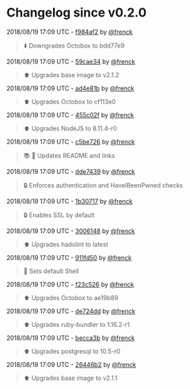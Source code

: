 # Changelog since v0.2.0

2018/08/19 17:09 UTC - [f984af2](https://github.com/hassio-addons/addon-octobox/commit/f984af2f9dfea1b0fae4f3a3d7be2d6f4cb691e5) by [@frenck](https://github.com/frenck)
> :arrow_down: Downgrades Octobox to bdd77e9 

2018/08/19 17:09 UTC - [59cae34](https://github.com/hassio-addons/addon-octobox/commit/59cae3411c1f3975f86cd69862b93d1e3cf87280) by [@frenck](https://github.com/frenck)
> :arrow_up: Upgrades base image to v2.1.2 

2018/08/19 17:09 UTC - [ad4e81b](https://github.com/hassio-addons/addon-octobox/commit/ad4e81b6cc6be9b788a1ff18b2dc67713549e326) by [@frenck](https://github.com/frenck)
> :arrow_up: Upgrades Octobox to cf113e0 

2018/08/19 17:09 UTC - [455c02f](https://github.com/hassio-addons/addon-octobox/commit/455c02f176ff035237f3a9c9e754062dd4e13071) by [@frenck](https://github.com/frenck)
> :arrow_up: Upgrades NodeJS to 8.11.4-r0 

2018/08/19 17:09 UTC - [c5be726](https://github.com/hassio-addons/addon-octobox/commit/c5be726c4738fefcfc6e6fdd367045daa1f0282b) by [@frenck](https://github.com/frenck)
> :books: :shirt: Updates README and links 

2018/08/19 17:09 UTC - [dde7439](https://github.com/hassio-addons/addon-octobox/commit/dde7439331162a770fe1eeb6ca18179bc85bd43b) by [@frenck](https://github.com/frenck)
> :lock: Enforces authentication and HaveIBeenPwned checks 

2018/08/19 17:09 UTC - [1b30717](https://github.com/hassio-addons/addon-octobox/commit/1b3071773e413e2c05650a1e7e9aa0ca8c3168c9) by [@frenck](https://github.com/frenck)
> :lock: Enables SSL by default 

2018/08/19 17:09 UTC - [3006148](https://github.com/hassio-addons/addon-octobox/commit/30061485b44e9769d63b3f44dbd220ba1477a005) by [@frenck](https://github.com/frenck)
> :arrow_up: Upgrades hadolint to latest 

2018/08/19 17:09 UTC - [911fd50](https://github.com/hassio-addons/addon-octobox/commit/911fd50b7d67c552af0e87267446e2208080dc68) by [@frenck](https://github.com/frenck)
> :whale: Sets default Shell 

2018/08/19 17:09 UTC - [f23c526](https://github.com/hassio-addons/addon-octobox/commit/f23c526b5764720ca01835a3b42e295c85859387) by [@frenck](https://github.com/frenck)
> :arrow_up: Upgrades Octobox to ae19b89 

2018/08/19 17:09 UTC - [de724dd](https://github.com/hassio-addons/addon-octobox/commit/de724dda1f840df3706e34ac0de8eb1c0ef6a1da) by [@frenck](https://github.com/frenck)
> :arrow_up: Upgrades ruby-bundler to 1.16.2-r1 

2018/08/19 17:09 UTC - [becca3b](https://github.com/hassio-addons/addon-octobox/commit/becca3bf6ccc1defaa3363185c415558cddf59a2) by [@frenck](https://github.com/frenck)
> :arrow_up: Upgrades postgresql to 10.5-r0 

2018/08/19 17:09 UTC - [26446b2](https://github.com/hassio-addons/addon-octobox/commit/26446b27f27f53c1aa8fe2829a886f4436050939) by [@frenck](https://github.com/frenck)
> :arrow_up: Upgrades base image to v2.1.1 

